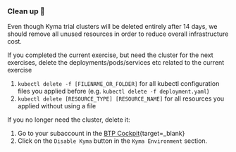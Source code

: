 ### Clean up 🧹

Even though Kyma trial clusters will be deleted entirely after 14 days, we should remove all unused resources in order to reduce overall infrastructure cost.

If you completed the current exercise, but need the cluster for the next exercises, delete the deployments/pods/services etc related to the current exercise

1. `kubectl delete -f [FILENAME_OR_FOLDER]` for all kubectl configuration files you applied before (e.g. `kubectl delete -f deployment.yaml`)
1. `kubectl delete [RESOURCE_TYPE] [RESOURCE_NAME]` for all resources you applied without using a file

If you no longer need the cluster, delete it:

1. Go to your subaccount in the [BTP Cockpit](https://account.hanatrial.ondemand.com/trial/#/){target=_blank}
1. Click on the `Disable Kyma` button in the `Kyma Environment` section.